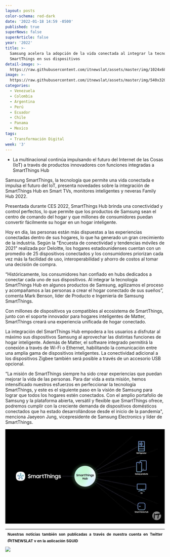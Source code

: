```yaml
---
layout: posts
color-schema: red-dark
date: '2022-01-18 14:59 -0500'
published: true
superNews: false
superArticle: false
year: '2022'
title: >-
  Samsung acelera la adopción de la vida conectada al integrar la tecnología
  SmartThings en sus dispositivos
detail-image: >-
  https://raw.githubusercontent.com/itnewslat/assets/master/img/1024x680/smarththing-samsung-g.jpg
image: >-
  https://raw.githubusercontent.com/itnewslat/assets/master/img/540x320/smarththing-samsung-p.jpg
categories:
  - Venezuela
  - Colombia
  - Argentina
  - Perú
  - Ecuador
  - Chile
  - Panama
  - Mexico
tags:
  - Transformación Digital
week: '3'
---
```

- La multinacional continúa impulsando el futuro del Internet de las Cosas (IoT) a través de productos innovadores con funciones integradas a SmartThings Hub

Samsung SmartThings, la tecnología que permite una vida conectada e impulsa el futuro del IoT, presenta novedades sobre la integración de SmartThings Hub en Smart TVs, monitores inteligentes y neveras Family Hub 2022.
 
Presentada durante CES 2022, SmartThings Hub brinda una conectividad y control perfectos, lo que permite que los productos de Samsung sean el centro de comando del hogar y que millones de consumidores puedan convertir fácilmente su hogar en un hogar inteligente.
  
Hoy en día, las personas están más dispuestas a las experiencias conectadas dentro de sus hogares, lo que ha generado un gran crecimiento de la industria. Según la "Encuesta de conectividad y tendencias móviles de 2021" realizada por Deloitte, los hogares estadounidenses cuentan con un promedio de 25 dispositivos conectados y los consumidores priorizan cada vez más la facilidad de uso, interoperabilidad y ahorro de costos al tomar una decisión de compra.
 
“Históricamente, los consumidores han confiado en hubs dedicados a conectar cada uno de sus dispositivos. Al integrar la tecnología SmartThings Hub en algunos productos de Samsung, agilizamos el proceso y acompañamos a las personas a crear el hogar conectado de sus sueños”, comenta Mark Benson, líder de Producto e Ingeniería de Samsung SmartThings.
 
Con millones de dispositivos ya compatibles al ecosistema de SmartThings, junto con el soporte innovador para hogares inteligentes de Matter, SmartThings creará una experiencia unificada de hogar conectado.
  
La integración del SmartThings Hub empodera a los usuarios a disfrutar al máximo sus dispositivos Samsung al aprovechar las distintas funciones de hogar inteligente. Además de Matter, el software integrado permitirá la conexión a través de Wi-Fi o Ethernet, habilitando la comunicación entre una amplia gama de dispositivos inteligentes. La conectividad adicional a los dispositivos Zigbee también será posible a través de un accesorio USB opcional.
 
“La misión de SmartThings siempre ha sido crear experiencias que puedan mejorar la vida de las personas. Para dar vida a esta misión, hemos intensificado nuestros esfuerzos en perfeccionar la tecnología SmartThings, y este es el siguiente paso en la visión de Samsung para lograr que todos los hogares estén conectados. Con el amplio portafolio de Samsung y la plataforma abierta, versátil y flexible que SmartThings ofrece, podremos cumplir con la creciente demanda de dispositivos domésticos conectados que ha estado desarrollándose desde el inicio de la pandemia", menciona Jaeyeon Jung, vicepresidente de Samsung Electronics y líder de SmartThings.

![](https://raw.githubusercontent.com/itnewslat/assets/master/img/540x320/smarththing-samsung-p.jpg)

<table style="height: 42px;" width="569">
<tbody>
<tr>
<td style="text-align: justify;"><sub><strong>Nuestras noticias también son publicadas a través de nuestra cuenta en Twitter <a href="https://twitter.com/itnewslat?lang=es">@ITNEWSLAT</a> y en la aplicación <a href="https://squidapp.co/en/">SQUID</a></strong></sub></td>
</tr>
</tbody>
</table>

<img src="https://tracker.metricool.com/c3po.jpg?hash=56f88a41e39ab42c063cc51676587a04"/>